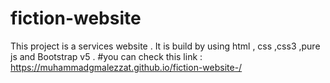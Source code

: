 # fiction-website
This project is a services website  . It is build by using html , css ,css3 ,pure js and Bootstrap v5 .
#you can check this link : 
https://muhammadgmalezzat.github.io/fiction-website-/
